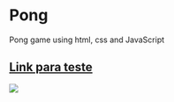 # Pong
Pong game using html, css and JavaScript
<a href="https://muneves3.github.io/Pong/"><h2>Link para teste</h2></a>

![](https://media.giphy.com/media/ekqKQDLHsVMjcqIJqS/giphy.gif)
